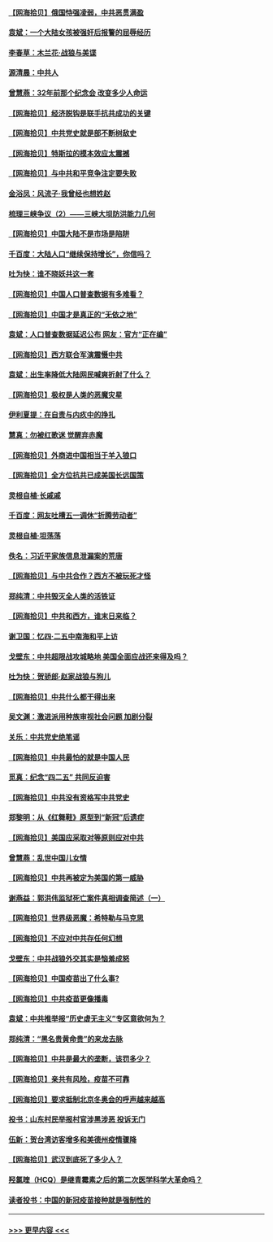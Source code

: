 #### [【网海拾贝】俄国恃强凌弱，中共恶贯满盈](../pages/nsc993/n12936626.md?t=05111201) 
#### [袁斌：一个大陆女孩被强奸后报警的屈辱经历](../pages/nsc993/n12936547.md?t=05111201) 
#### [李春草：木兰花·战狼与美谍](../pages/nsc993/n12935995.md?t=05111201) 
#### [源清晨：中共人](../pages/nsc993/n12935589.md?t=05111201) 
#### [曾慧燕：32年前那个纪念会 改变多少人命运](../pages/nsc993/n12934233.md?t=05111201) 
#### [【网海拾贝】经济脱钩是联手抗共成功的关键](../pages/nsc993/n12934176.md?t=05111201) 
#### [【网海拾贝】中共党史就是部不断树敌史](../pages/nsc993/n12932844.md?t=05111201) 
#### [【网海拾贝】特斯拉的模本效应太震撼](../pages/nsc993/n12925626.md?t=05111201) 
#### [【网海拾贝】与中共和平竞争注定要失败](../pages/nsc993/n12923326.md?t=05111201) 
#### [金浴凤：风流子‧我曾经也想姓赵](../pages/nsc993/n12920911.md?t=05111201) 
#### [梳理三峡争议（2）——三峡大坝防洪能力几何](../pages/nsc993/n12920173.md?t=05111201) 
#### [【网海拾贝】中国大陆不是市场是陷阱](../pages/nsc993/n12920143.md?t=05111201) 
#### [千百度：大陆人口“继续保持增长”，你信吗？](../pages/nsc993/n12918946.md?t=05111201) 
#### [吐为快：谁不晓妖共这一套](../pages/nsc993/n12918941.md?t=05111201) 
#### [【网海拾贝】中国人口普查数据有多难看？](../pages/nsc993/n12917822.md?t=05111201) 
#### [【网海拾贝】中国才是真正的“无依之地”](../pages/nsc993/n12915845.md?t=05111201) 
#### [袁斌：人口普查数据延迟公布 网友：官方“正在编”](../pages/nsc993/n12915748.md?t=05111201) 
#### [【网海拾贝】西方联合军演震慑中共](../pages/nsc993/n12913466.md?t=05111201) 
#### [袁斌：出生率降低大陆网民喊爽折射了什么？](../pages/nsc993/n12913365.md?t=05111201) 
#### [【网海拾贝】极权是人类的恶魔灾星](../pages/nsc993/n12910697.md?t=05111201) 
#### [伊利夏提：在自责与内疚中的挣扎](../pages/nsc993/n12910493.md?t=05111201) 
#### [慧真：勿被红歌迷 觉醒弃赤魔](../pages/nsc993/n12910485.md?t=05111201) 
#### [【网海拾贝】外商进中国相当于羊入狼口](../pages/nsc993/n12908274.md?t=05111201) 
#### [【网海拾贝】全方位抗共已成美国长远国策](../pages/nsc993/n12906878.md?t=05111201) 
#### [灵根自植‧长戚戚](../pages/nsc993/n12905585.md?t=05111201) 
#### [千百度：网友吐槽五一调休“折腾劳动者”](../pages/nsc993/n12905934.md?t=05111201) 
#### [灵根自植‧坦荡荡](../pages/nsc993/n12905562.md?t=05111201) 
#### [佚名：习近平家族信息泄漏案的荒唐](../pages/nsc993/n12904705.md?t=05111201) 
#### [【网海拾贝】与中共合作？西方不被玩死才怪](../pages/nsc993/n12903873.md?t=05111201) 
#### [郑纯清：中共毁灭全人类的活铁证](../pages/nsc993/n12903785.md?t=05111201) 
#### [【网海拾贝】中共和西方，谁末日来临？](../pages/nsc993/n12903482.md?t=05111201) 
#### [谢卫国：忆四‧二五中南海和平上访](../pages/nsc993/n12902192.md?t=05111201) 
#### [戈壁东：中共超限战攻城略地 美国全面应战还来得及吗？](../pages/nsc993/n12902297.md?t=05111201) 
#### [吐为快：贺骄郎‧赵家战狼与狗儿](../pages/nsc993/n12902280.md?t=05111201) 
#### [【网海拾贝】中共什么都干得出来](../pages/nsc993/n12897500.md?t=05111201) 
#### [吴文渊：激进派用种族审视社会问题 加剧分裂](../pages/nsc993/n12893881.md?t=05111201) 
#### [关乐：中共党史绝笔谣](../pages/nsc993/n12897270.md?t=05111201) 
#### [【网海拾贝】中共最怕的就是中国人民](../pages/nsc993/n12894705.md?t=05111201) 
#### [觅真：纪念“四二五” 共同反迫害](../pages/nsc993/n12894553.md?t=05111201) 
#### [【网海拾贝】中共没有资格写中共党史](../pages/nsc993/n12892231.md?t=05111201) 
#### [郑黎明：从《红舞鞋》原型到“新冠”后遗症](../pages/nsc993/n12890469.md?t=05111201) 
#### [【网海拾贝】美国应采取对等原则应对中共](../pages/nsc993/n12889176.md?t=05111201) 
#### [曾慧燕：乱世中国儿女情](../pages/nsc993/n12887931.md?t=05111201) 
#### [【网海拾贝】中共再被定为美国的第一威胁](../pages/nsc993/n12887580.md?t=05111201) 
#### [谢燕益：郭洪伟监狱死亡案件真相调查简述（一）](../pages/nsc993/n12885648.md?t=05111201) 
#### [【网海拾贝】世界级恶魔：希特勒与马克思](../pages/nsc993/n12884062.md?t=05111201) 
#### [【网海拾贝】不应对中共存任何幻想](../pages/nsc993/n12881460.md?t=05111201) 
#### [戈壁东：中共战狼外交其实是恼羞成怒](../pages/nsc993/n12880392.md?t=05111201) 
#### [【网海拾贝】中国疫苗出了什么事?](../pages/nsc993/n12879124.md?t=05111201) 
#### [【网海拾贝】中共疫苗更像播毒](../pages/nsc993/n12876631.md?t=05111201) 
#### [袁斌：中共推举报“历史虚无主义”专区意欲何为？](../pages/nsc993/n12876530.md?t=05111201) 
#### [郑纯清：“黑名贵黄命贵”的来龙去脉](../pages/nsc993/n12875589.md?t=05111201) 
#### [【网海拾贝】中共是最大的垄断，该罚多少？](../pages/nsc993/n12874006.md?t=05111201) 
#### [【网海拾贝】亲共有风险，疫苗不可靠](../pages/nsc993/n12872224.md?t=05111201) 
#### [【网海拾贝】要求抵制北京冬奥会的呼声越来越高](../pages/nsc993/n12868962.md?t=05111201) 
#### [投书：山东村民举报村官涉黑涉恶 投诉无门](../pages/nsc993/n12869726.md?t=05111201) 
#### [伍新：贺台湾访客增多和美德州疫情骤降](../pages/nsc993/n12865651.md?t=05111201) 
#### [【网海拾贝】武汉到底死了多少人？](../pages/nsc993/n12863707.md?t=05111201) 
#### [羟氯喹（HCQ）是继青霉素之后的第二次医学科学大革命吗？](../pages/nsc993/n12638564.md?t=05111201) 
#### [读者投书：中国的新冠疫苗接种就是强制性的](../pages/nsc993/n12859932.md?t=05111201) 

----
#### [ >>> 更早内容 <<< ](../indexes/nsc993-earlier.md)
